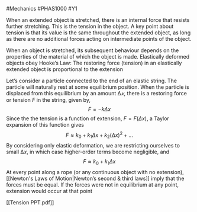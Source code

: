 #Mechanics #PHAS1000 #Y1 

When an extended object is stretched, there is an internal force that resists further stretching. This is the tension in the object. A key point about tension is that its value is the same throughout the extended object, as long as there are no additional forces acting on intermediate points of the object. 

When an object is stretched, its subsequent behaviour depends on the properties of the material of which the object is made. Elastically deformed objects obey Hooke’s Law: The restoring force (tension) in an elastically extended object is proportional to the extension

Let’s consider a particle connected to the end of an elastic string. The particle will naturally rest at some equilibrium position. When the particle is displaced from this equilibrium by an amount $∆𝑥$, there is a restoring force or tension $F$  in the string, given by,
$$F= -k\Delta x$$
Since the the tension is a function of extension, $F=F(\Delta x)$, a Taylor expansion of this function gives 
$$F\approx k_{0}+k_{1}\Delta x+k_{2}(\Delta x)^2+\dots$$
By considering only elastic deformation, we are restricting ourselves to small ∆𝑥, in which case higher-order terms become negligible, and
$$F\approx k_{0}+k_{1}\Delta x$$
At every point along a rope (or any continuous object with no extension), [[Newton's Laws of Motion|Newton’s second & third laws]] imply that the forces must be equal. If the forces were not in equilibrium at any point, extension would occur at that point

[[Tension PPT.pdf]]
